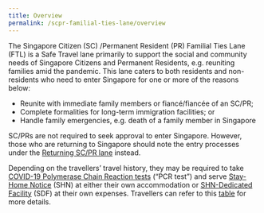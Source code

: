 ```yaml
---
title: Overview
permalink: /scpr-familial-ties-lane/overview
---
```



The Singapore Citizen (SC) /Permanent Resident (PR) Familial Ties Lane (FTL) is a Safe Travel lane primarily to support the social and community needs of Singapore Citizens and Permanent Residents, e.g. reuniting families amid the pandemic. This lane caters to both residents and non-residents who need to enter Singapore for one or more of the reasons below:

- Reunite with immediate family members or fiancé/fiancée of an SC/PR;
- Complete formalities for long-term immigration facilities; or
- Handle family emergencies, e.g. death of a family member in Singapore

SC/PRs are not required to seek approval to enter Singapore. However, those who are returning to Singapore should note the entry processes under the [Returning SC/PR lane](/sc-pr/requirements-and-process) instead.

Depending on the travellers’ travel history, they may be required to take [COVID-19 Polymerase Chain Reaction tests](/health/covid19-tests/pcrtest) (“PCR test”) and serve [Stay-Home Notice](/health/shn) (SHN) at either their own accommodation or [SHN-Dedicated Facility](/health/shn/sdf) (SDF) at their own expenses. Travellers can refer to this [table](/files/SHN-and-swab-summary.pdf) for more details.
